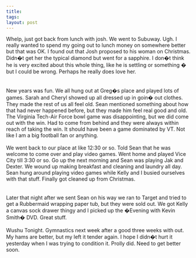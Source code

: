 ```yaml
---
title: 
tags: 
layout: post
---
```

Whelp, just got back from lunch with josh.  We went to Subuway.  Ugh.  I really wanted to spend my going out to lunch money on somewhere better but that was OK.  I found out that Josh proposed to his woman on Christmas.  Didn�t get her the typical diamond but went for a sapphire.  I don�t think he is very excited about this whole thing, like he is settling or something � but I could be wrong.  Perhaps he really does love her.  <br /><br />New years was fun.  We all hung out at Greg�s place and played lots of games.  Sarah and Cheryl showed up all dressed up in goin� out clothes.  They made the rest of us all feel old.  Sean mentioned something about how that had never happened before, but they made him feel real good and old.  The Virginia Tech-Air Force bowl game was disappointing, but we did come out with the win.  Had to come from behind and they were always within reach of taking the win.  It should have been a game dominated by VT.  Not like I am a big football fan or anything.<br /><br />We went back to our place at like 12:30 or so.  Told Sean that he was welcome to come over and play video games.  Went home and played Vice City till 3:30 or so.  Go up the next morning and Sean was playing Jak and Dexter.  We wound up making breakfast and cleaning and laundry all day.  Sean hung around playing video games while Kelly and I busied ourselves with that stuff.  Finally got cleaned up from Christmas.  <br /><br />Later that night after we sent Sean on his way we ran to Target and tried to get a Rubbermaid wrapping paper tub, but they were sold out.  We got Kelly a canvas sock drawer thingy and I picked up the �Evening with Kevin Smith� DVD.  Great stuff. <br /><br />Wushu Tonight.  Gymnastics next week after a good three weeks with out.  My hams are better, but my left it tender again. I hope I didn�t hurt it yesterday when I was trying to condition it.  Prolly did.  Need to get better soon.<br />
